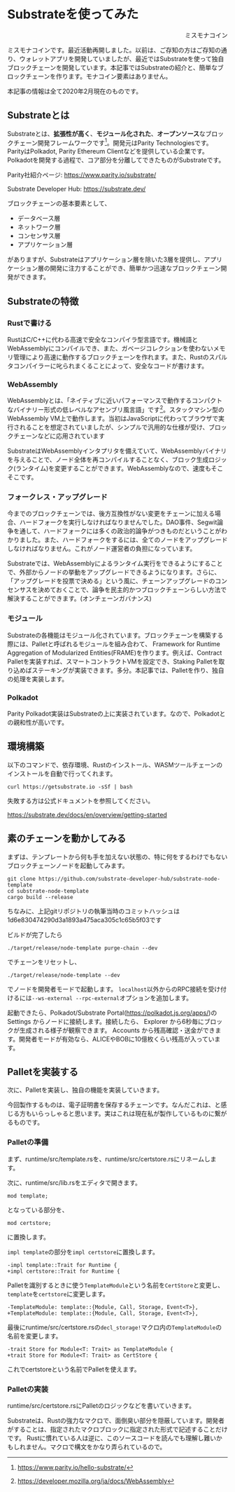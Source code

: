 # Substrateを使ってみた

<div style="text-align:right">ミスモナコイン</div>

ミスモナコインです。最近活動再開しました。以前は、ご存知の方はご存知の通り、ウォレットアプリを開発していましたが、最近ではSubstrateを使って独自ブロックチェーンを開発しています。本記事ではSubstrateの紹介と、簡単なブロックチェーンを作ります。モナコイン要素はありません。

本記事の情報は全て2020年2月現在のものです。

## Substrateとは

Substrateとは、**拡張性が高く**、**モジュール化された**、**オープンソース**なブロックチェーン開発フレームワークです[^hello]。開発元はParity Technologiesです。ParityはPolkadot, Parity Ethereum Clientなどを提供している企業です。Polkadotを開発する過程で、コア部分を分離してできたものがSubstrateです。

Parity社紹介ページ: https://www.parity.io/substrate/

Substrate Developer Hub: https://substrate.dev/

ブロックチェーンの基本要素として、

- データベース層
- ネットワーク層
- コンセンサス層
- アプリケーション層

がありますが、Substrateはアプリケーション層を除いた3層を提供し、アプリケーション層の開発に注力することができ、簡単かつ迅速なブロックチェーン開発ができます。

## Substrateの特徴

### Rustで書ける

RustはC/C++に代わる高速で安全なコンパイラ型言語です。機械語とWebAssemblyにコンパイルでき、また、ガベージコレクションを使わないメモリ管理により高速に動作するブロックチェーンを作れます。また、Rustのスパルタコンパイラーに叱られまくることによって、安全なコードが書けます。

### WebAssembly

WebAssemblyとは、「ネイティブに近いパフォーマンスで動作するコンパクトなバイナリー形式の低レベルなアセンブリ風言語」です[^wasm]。スタックマシン型のWebAssembly VM上で動作します。当初はJavaScriptに代わってブラウザで実行されることを想定されていましたが、シンプルで汎用的な仕様が受け、ブロックチェーンなどに応用されています

SubstrateはWebAssemblyインタプリタを備えていて、WebAssemblyバイナリを与えることで、ノード全体を再コンパイルすることなく、ブロック生成ロジック(ランタイム)を変更することができます。WebAssemblyなので、速度もそこそこです。

### フォークレス・アップグレード

今までのブロックチェーンでは、後方互換性がない変更をチェーンに加える場合、ハードフォークを実行しなければなりませんでした。DAO事件、Segwit論争を通して、ハードフォークには多くの政治的論争がつきものだということがわかりました。また、ハードフォークをするには、全てのノードをアップグレードしなければなりません。これがノード運営者の負担になっています。

Substrateでは、WebAssemblyによるランタイム実行をできるようにすることで、外部からノードの挙動をアップグレードできるようになります。さらに、「アップグレードを投票で決める」という風に、チェーンアップグレードのコンセンサスを決めておくことで、論争を民主的かつブロックチェーンらしい方法で解決することができます。(オンチェーンガバナンス)

### モジュール

Substrateの各機能はモジュール化されています。ブロックチェーンを構築する際には、Palletと呼ばれるモジュールを組み合わて、 Framework for Runtime Aggregation of Modularized Entities(FRAME)を作ります。例えば、Contract Palletを実装すれば、スマートコントラクトVMを設定でき、Staking Palletを取り込めばステーキングが実装できます。多分。本記事では、Palletを作り、独自の処理を実装します。

### Polkadot

Parity Polkadot実装はSubstrateの上に実装されています。なので、Polkadotとの親和性が高いです。

## 環境構築

以下のコマンドで、依存環境、Rustのインストール、WASMツールチェーンのインストールを自動で行ってくれます。
```
curl https://getsubstrate.io -sSf | bash
```

失敗する方は公式ドキュメントを参照してください。

https://substrate.dev/docs/en/overview/getting-started

## 素のチェーンを動かしてみる

まずは、テンプレートから何も手を加えない状態の、特に何をするわけでもないブロックチェーンノードを起動してみます。

```
git clone https://github.com/substrate-developer-hub/substrate-node-template
cd substrate-node-template
cargo build --release
```

ちなみに、上記gitリポジトリの執筆当時のコミットハッシュは1d6e830474290d3a1893a475aca305c1c65b5f03です

ビルドが完了したら

```
./target/release/node-template purge-chain --dev
```

でチェーンをリセットし、

```
./target/release/node-template --dev
```

でノードを開発者モードで起動します。
`localhost`以外からのRPC接続を受け付けるには`--ws-external --rpc-external`オプションを追加します。

起動できたら、Polkadot/Substrate Portal(https://polkadot.js.org/apps/)の Settings からノードに接続します。接続したら、 Explorer から6秒毎にブロックが生成される様子が観察できます。 Accounts から残高確認・送金ができます。開発者モードが有効なら、ALICEやBOBに10億枚くらい残高が入っています。

## Palletを実装する


次に、Palletを実装し、独自の機能を実装していきます。

今回製作するものは、電子証明書を保存するチェーンです。なんだこれは、と感じる方もいらっしゃると思います。実はこれは現在私が製作しているものに繋がるものです。

### Palletの準備

まず、runtime/src/template.rsを、runtime/src/certstore.rsにリネームします。

次に、runtime/src/lib.rsをエディタで開きます。

```
mod template;
```
となっている部分を、
```
mod certstore;
```
に置換します。

`impl template`の部分を`impl certstore`に置換します。
```
-impl template::Trait for Runtime {
+impl certstore::Trait for Runtime {
```

Palletを識別するときに使う`TemplateModule`という名前を`CertStore`と変更し、`template`を`certstore`に変更します。

```
-TemplateModule: template::{Module, Call, Storage, Event<T>},
+TemplateModule: template::{Module, Call, Storage, Event<T>},
```

最後にruntime/src/certstore.rsの`decl_storage!`マクロ内の`TemplateModule`の名前を変更します。

```
-trait Store for Module<T: Trait> as TemplateModule {
+trait Store for Module<T: Trait> as CertStore {
```

これでcertstoreという名前でPalletを使えます。

### Palletの実装

runtime/src/certstore.rsにPalletのロジックなどを書いていきます。

Substrateは、Rustの強力なマクロで、面倒臭い部分を隠蔽しています。開発者がすることは、指定されたマクロブロックに指定された形式で記述することだけです。
Rustに慣れている人は逆に、このソースコードを読んでも理解し難いかもしれません。マクロで構文をかなり弄られているので。




[^hello]: https://www.parity.io/hello-substrate/
[^wasm]: https://developer.mozilla.org/ja/docs/WebAssembly
